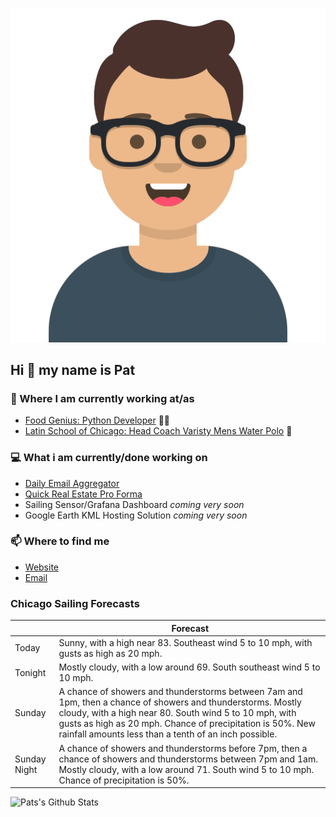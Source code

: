 [![Social banner for p-j-falconer](https://raw.githubusercontent.com/P-J-FALCONER/P-J-FALCONER/master/assets/avataaars.svg)](https://patfalconer.com/)
## Hi :wave: my name is Pat

### 💼 Where I am currently working at/as
- [Food Genius: Python Developer](https://getfoodgenius.com/) 🍔🐍
- [Latin School of Chicago: Head Coach Varisty Mens Water Polo](https://www.latinschool.org/) 🤽


### 💻 What i am currently/done working on
 - [Daily Email Aggregator](https://github.com/P-J-FALCONER/dott_daily_mail)
 - [Quick Real Estate Pro Forma](https://github.com/P-J-FALCONER/henry)
 - Sailing Sensor/Grafana Dashboard *coming very soon*
 - Google Earth KML Hosting Solution *coming very soon*

### 📫 Where to find me
 - [Website](https://patfalconer.com/)
 - [Email](mailto:patrick.j.falconer@gmail.com)


### Chicago Sailing Forecasts
|   | Forecast  |
|---|---|
| Today | Sunny, with a high near 83. Southeast wind 5 to 10 mph, with gusts as high as 20 mph. |
| Tonight | Mostly cloudy, with a low around 69. South southeast wind 5 to 10 mph. |
| Sunday | A chance of showers and thunderstorms between 7am and 1pm, then a chance of showers and thunderstorms. Mostly cloudy, with a high near 80. South wind 5 to 10 mph, with gusts as high as 20 mph. Chance of precipitation is 50%. New rainfall amounts less than a tenth of an inch possible. |
| Sunday Night | A chance of showers and thunderstorms before 7pm, then a chance of showers and thunderstorms between 7pm and 1am. Mostly cloudy, with a low around 71. South wind 5 to 10 mph. Chance of precipitation is 50%. |

![Pats's Github Stats](https://github-readme-stats.vercel.app/api?username=p-j-falconer&show_icons=true&theme=radical)
